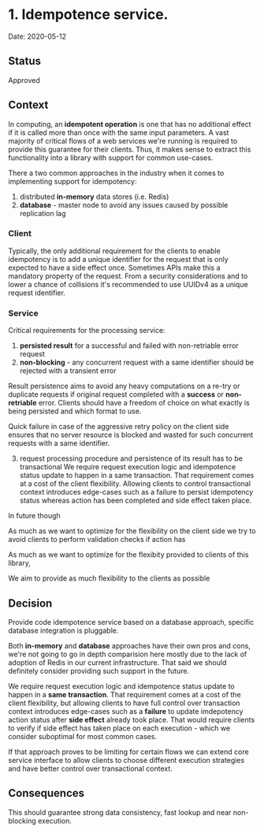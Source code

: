# 1. Idempotence service.

Date: 2020-05-12

## Status

Approved

## Context

In computing, an **idempotent operation** is one that has no additional effect if it is called more than once with the same input parameters.
A vast majority of critical flows of a web services we're running is required to provide this guarantee for their clients.
Thus, it makes sense to extract this functionality into a library with support for common use-cases.

There a two common approaches in the industry when it comes to implementing support for idempotency:
1) distributed **in-memory** data stores (i.e. Redis)
2) **database** - master node to avoid any issues caused by possible replication lag

### Client
Typically, the only additional requirement for the clients to enable idempotency is to add a unique identifier for the request
that is only expected to have a side effect once. Sometimes APIs make this a mandatory property of the request.
From a security considerations and to lower a chance of collisions it's recommended to use UUIDv4 as a unique request identifier.

### Service
Critical requirements for the processing service:
1) **persisted result** for a successful and failed with non-retriable error request
2) **non-blocking** - any concurrent request with a same identifier should be rejected with a transient error

Result persistence aims to avoid any heavy computations on a re-try or duplicate requests if original request completed with a **success** or **non-retriable** error.
Clients should have a freedom of choice on what exactly is being persisted and which format to use.

Quick failure in case of the aggressive retry policy on the client side ensures that no server resource is blocked and wasted for such concurrent requests with a same identifier.

3) request processing procedure and persistence of its result has to be transactional
We require request execution logic and idempotence status update to happen in a same transaction.
That requirement comes at a cost of the client flexibility. Allowing clients to control transactional context
introduces edge-cases such as a failure to persist idempotency status whereas action has been completed and side effect taken place.

In future though


As much as we want to optimize for the flexibility on the client side
we try to avoid clients to perform validation checks if action has

As much as we want to optimize for the flexibity provided to clients of this library,

We aim to provide as much flexibility to the clients as possible

## Decision

Provide code idempotence service based on a database approach, specific database integration is pluggable.

Both **in-memory** and **database** approaches have their own pros and cons, we're not going to go in depth comparision here
mostly due to the lack of adoption of Redis in our current infrastructure. That said we should definitely consider providing such support in the future.


We require request execution logic and idempotence status update to happen in a **same transaction**.
That requirement comes at a cost of the client flexibility, but allowing clients to have full control over transaction context
introduces edge-cases such as a **failure** to update imdepotency action status after **side effect** already took place.
That would require clients to verify if side effect has taken place on each execution - which we consider suboptimal for most common cases.

If that approach proves to be limiting for certain flows we can extend core service interface to allow clients to choose different execution strategies and have better control over transactional context.

## Consequences

This should guarantee strong data consistency, fast lookup and near non-blocking execution.
